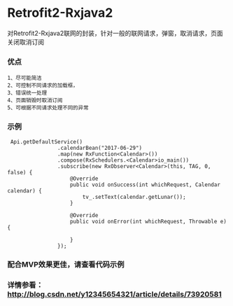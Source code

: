 # Retrofit2-Rxjava2
对Retrofit2-Rxjava2联网的封装，针对一般的联网请求，弹窗，取消请求，页面关闭取消订阅

### 优点
```
1、尽可能简洁
2、可控制不同请求的加载框，
3、错误统一处理
4、页面销毁时取消订阅
5、可根据不同请求处理不同的异常
```

### 示例
```
 Api.getDefaultService()
                .calendarBean("2017-06-29")
                .map(new RxFunction<Calendar>())
                .compose(RxSchedulers.<Calendar>io_main())
                .subscribe(new RxObserver<Calendar>(this, TAG, 0, false) {
                    @Override
                    public void onSuccess(int whichRequest, Calendar calendar) {
                        tv_.setText(calendar.getLunar());
                    }

                    @Override
                    public void onError(int whichRequest, Throwable e) {

                    }
                });
```

### 配合MVP效果更佳，请查看代码示例


### 详情参看：http://blog.csdn.net/y12345654321/article/details/73920581
